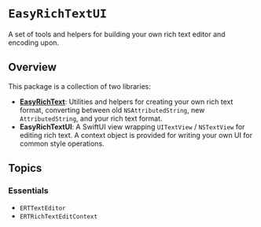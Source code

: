 # ``EasyRichTextUI``

A set of tools and helpers for building your own rich text editor and encoding upon.

## Overview

This package is a collection of two libraries:

- [**EasyRichText**](/): Utilities and helpers for creating your own rich text format, converting between old `NSAttributedString`, new `AttributedString`, and your rich text format.
- **EasyRichTextUI**: A SwiftUI view wrapping `UITextView` / `NSTextView` for editing rich text. A context object is provided for writing your own UI for common style operations.

## Topics

### Essentials

- ``ERTTextEditor``
- ``ERTRichTextEditContext``
